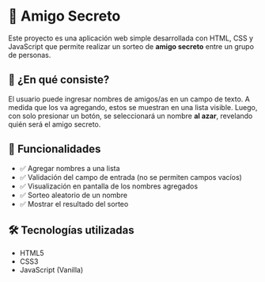 # 🎁 Amigo Secreto

Este proyecto es una aplicación web simple desarrollada con HTML, CSS y JavaScript que permite realizar un sorteo de **amigo secreto** entre un grupo de personas.

## 🧠 ¿En qué consiste?

El usuario puede ingresar nombres de amigos/as en un campo de texto. A medida que los va agregando, estos se muestran en una lista visible. Luego, con solo presionar un botón, se seleccionará un nombre **al azar**, revelando quién será el amigo secreto.

## 🚀 Funcionalidades

- ✅ Agregar nombres a una lista
- ✅ Validación del campo de entrada (no se permiten campos vacíos)
- ✅ Visualización en pantalla de los nombres agregados
- ✅ Sorteo aleatorio de un nombre
- ✅ Mostrar el resultado del sorteo

## 🛠 Tecnologías utilizadas

- HTML5
- CSS3
- JavaScript (Vanilla)



